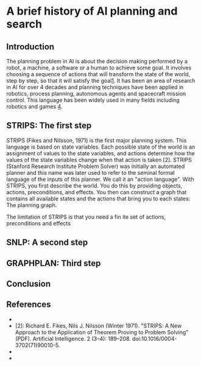 # A brief history of AI planning and search

## Introduction
The planning problem in AI is about the decision making performed by a robot, a machine, a software or a human to achieve some goal.
It involves choosing a sequence of actions that will transform the state of the world, step by step, so that it will satisfy the goal[1].
It has been an area of research in AI for over 4 decades and planning techniques have been applied in robotics, process planning, autonomous agents and spacecraft mission control.
This language has been widely used in many fields including robotics and games [4].

## STRIPS: The first step
STRIPS (Fikes and Nilsson, 1971) is the first major planning system. This language is based on state variables. Each possible state of the world is an assignment of values to the state variables, and actions determine how the values of the state variables change when that action is taken [2].
STRIPS (Stanford Research Institute Problem Solver) was initially an automated planner and this name was later used to refer to the seminal formal language of the inputs of this planner.
We call it an "action language".
With STRIPS, you first describe the world. You do this by providing objects, actions, preconditions, and effects. You then can construct a graph that contains all available states and the actions that bring you to each states: The planning graph.

The limitation of STRIPS is that you need a fin
ite set of actions, preconditions and effects
## SNLP: A second step

## GRAPHPLAN: Third step

## Conclusion

## References
- [1]: https://users.ics.aalto.fi/rintanen/planning.html
- [2]: Richard E. Fikes, Nils J. Nilsson (Winter 1971). "STRIPS: A New Approach to the Application of Theorem Proving to Problem Solving" (PDF). Artificial Intelligence. 2 (3–4): 189–208. doi:10.1016/0004-3702(71)90010-5.
- [3]: http://www.primaryobjects.com/2015/11/06/artificial-intelligence-planning-with-strips-a-gentle-introduction/
- [4]: https://github.com/primaryobjects/strips#starcraft
